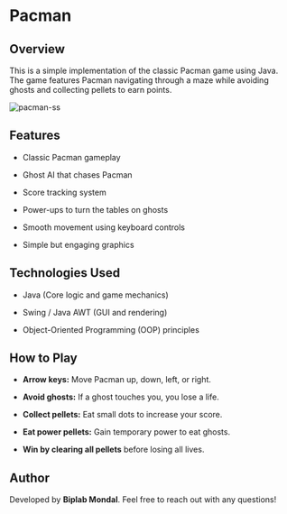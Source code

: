 # Pacman
## Overview

This is a simple implementation of the classic Pacman game using Java. The game features Pacman navigating through a maze while avoiding ghosts and collecting pellets to earn points.


![pacman-ss](https://github.com/user-attachments/assets/9f16553b-9092-4894-b740-b8903ed24fa9)

## Features

- Classic Pacman gameplay

- Ghost AI that chases Pacman

- Score tracking system

- Power-ups to turn the tables on ghosts

- Smooth movement using keyboard controls

- Simple but engaging graphics

## Technologies Used

- Java (Core logic and game mechanics)

- Swing / Java AWT (GUI and rendering)

- Object-Oriented Programming (OOP) principles

## How to Play

- **Arrow keys:** Move Pacman up, down, left, or right.

- **Avoid ghosts:** If a ghost touches you, you lose a life.

- **Collect pellets:** Eat small dots to increase your score.

- **Eat power pellets:** Gain temporary power to eat ghosts.

- **Win by clearing all pellets** before losing all lives.

## Author

Developed by **Biplab Mondal**. Feel free to reach out with any questions!


